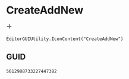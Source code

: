 # CreateAddNew
![](/img/CreateAddNew.png)

``` CSharp
EditorGUIUtility.IconContent("CreateAddNew")
```
## GUID
```
5612988733227447382
```

